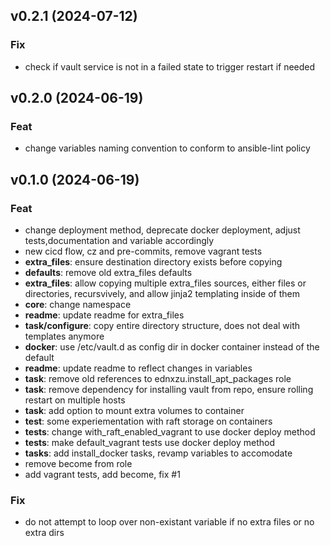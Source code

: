 ## v0.2.1 (2024-07-12)

### Fix

- check if vault service is not in a failed state to trigger restart if needed

## v0.2.0 (2024-06-19)

### Feat

- change variables naming convention to conform to ansible-lint policy

## v0.1.0 (2024-06-19)

### Feat

- change deployment method, deprecate docker deployment, adjust tests,documentation and variable accordingly
- new cicd flow, cz and pre-commits, remove vagrant tests
- **extra_files**: ensure destination directory exists before copying
- **defaults**: remove old extra_files defaults
- **extra_files**: allow copying multiple extra_files sources, either files or directories, recursvively, and allow jinja2 templating inside of them
- **core**: change namespace
- **readme**: update readme for extra_files
- **task/configure**: copy entire directory structure, does not deal with templates anymore
- **docker**: use /etc/vault.d as config dir in docker container instead of the default
- **readme**: update readme to reflect changes in variables
- **task**: remove old references to ednxzu.install_apt_packages role
- **task**: remove dependency for installing vault from repo, ensure rolling restart on multiple hosts
- **task**: add option to mount extra volumes to container
- **test**: some experiementation with raft storage on containers
- **tests**: change with_raft_enabled_vagrant to use docker deploy method
- **tests**: make default_vagrant tests use docker deploy method
- **tasks**: add install_docker tasks, revamp variables to accomodate
- remove become from role
- add vagrant tests, add become, fix #1

### Fix

- do not attempt to loop over non-existant variable if no extra files or no extra dirs
